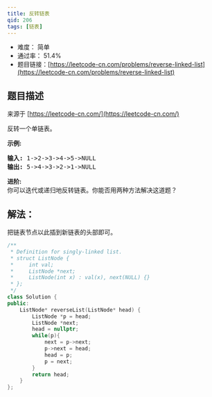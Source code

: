 ```yaml
---
title: 反转链表
qid: 206
tags: [链表]
---
```



- 难度： 简单
- 通过率： 51.4%
- 题目链接：[https://leetcode-cn.com/problems/reverse-linked-list](https://leetcode-cn.com/problems/reverse-linked-list)


## 题目描述

来源于 [https://leetcode-cn.com/](https://leetcode-cn.com/)

<p>反转一个单链表。</p>

<p><strong>示例:</strong></p>

<pre><strong>输入:</strong> 1-&gt;2-&gt;3-&gt;4-&gt;5-&gt;NULL
<strong>输出:</strong> 5-&gt;4-&gt;3-&gt;2-&gt;1-&gt;NULL</pre>

<p><strong>进阶:</strong><br>
你可以迭代或递归地反转链表。你能否用两种方法解决这道题？</p>


## 解法：

把链表节点以此插到新链表的头部即可。

```cpp
/**
 * Definition for singly-linked list.
 * struct ListNode {
 *     int val;
 *     ListNode *next;
 *     ListNode(int x) : val(x), next(NULL) {}
 * };
 */
class Solution {
public:
    ListNode* reverseList(ListNode* head) {
        ListNode *p = head;
        ListNode *next;        
        head = nullptr;
        while(p){
            next = p->next;
            p->next = head;
            head = p;
            p = next;
        }
        return head;
    }
};
```